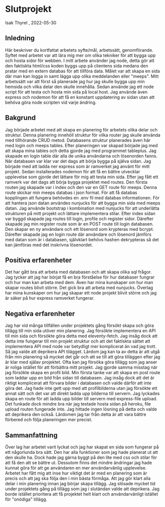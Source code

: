 # Slutprojekt

Isak Thyrel , 2022-05-30

## Inledning

Här beskriver du kortfattat arbetets syfte/mål, arbetssätt, genomförande.
Syftet med arbetet var att lära mig mer om olika tekniker för att bygga upp och hosta sidor för webben. I mitt arbete använder jag node, detta gör att den faktiskta html/css koden byggs upp på clientens sida medans den pratar med en extern databas för att tillföra data. Målet var att skapa en sida där man kan logga in samt lägga upp olika meddelanden eller "meeps". Mitt arbetssätt var att först så planerade jag hur jag skulle bygga upp min hemsida och vilka delar den skulle innehålla. Sedan använde jag ett node script för att testa och hosta min sida på local host. Jag använde även express och nodemon för att få en konstant uppdatering av sidan utan att behöva göra node scripten vid varje ändring.

## Bakgrund


Jag började arbetet med att skapa en planering för arbetets olika delar och struktur. Denna planering innehöll struktur för vilka router jag skulle använda med tillhörande CRUD metod. Databasens struktur planerades även här med login och meeps tables. Efter planeringen var skapad började jag med att skapa mina tables och detta gjorde jag med programmet tableplus. Jag skapade en login table där alla de unika användarna och lösenorden fanns. När databasen var klar var det dags att börja bygga på själva sidan. Jag började med att ladda ner express som är ramverket jag använt för mitt projekt. Sedan installerades nodemon för att få en bättre utvecklar upplevelse som gjorde det lättare för mig att testa min sida. Efter jag fått ett ramverk var det dags att börja bygga projektet med routes. Den första routen jag skapade var i index och den var en GET route för meeps. Denna route skickar min meeps databas i json format. För att få databas kopplingen att fungera behövdes en .env fil med databas informationen. För att hantera json datan användes nunjucks för att bygga min sida med meeps datan. Jag använde bootstrap i kombination med nunjucks för att underlätta strukturen på mitt projekt och lättare implementera stilar. Efter index sidan var byggd skapade jag routes till login, profile och register sidor. Därefter skapade jag min register route som är en POST route till login databasen. Den skapar en ny användare och ett lösenord som krypteras med bcrypt. Därefter skapade jag en login route där användare och lösenord jämförs med datan som är i databasen, självklart behövs hashen dekrypteras så det kan jämföras med det inskrivna lösenordet. 

## Positiva erfarenheter


Det har gått bra att arbeta med databasen och att skapa olika sql frågor. Jag tycker att jag har börjat få en bra förståelse för hur databaser fungrar och hur man kan arbeta med dem. Även har mina kunskaper om hur man skapar routes blivit större. Det gick bra att arbeta med nunjucks. Överlag har mina kunskaper om hur jag skapar ett node projekt blivit större och jag är säker på hur express ramverket fungerar. 

## Negativa erfarenheter


Jag har vid många tillfällen under projektets gång försökt skapa och göra tillägg till min sida utöver min planering. Jag försökte implementera en API till min sida och försökte göra detta med eleventy-fetch. Jag insåg dock att detta inte fungerar till min projekt struktur och att det faktiskta sättet att implementera API med node var betydligt mer komplicerat än vad jag trott. Så jag valde att deprikera API tilägget. Lärdom jag kan ta av detta är att utgå från min planering så mycket det går och att se till att göra tilläggen efter jag är klar med själav projektet. Ofta kan jag försöka göra tillägg som jag anser är roliga istället för att förbättra mitt projekt. Jag gjorde samma misstag när jag försökte skapa en profil bild. Min första tanke var att skapa en post route som laddar upp en bild från sidan till databasen. Jag insåg dock att det är riktigt komplicerat att förvara bilder i databasen och valde därför att inte göra det. Jag hade inte gett upp med att profilbilderna utan jag försökte ett annat sätt och det var att direkt ladda upp bilderna till servern. Jag lyckades skapa en route för att ladda upp bilder till servern med express-file upload. Det funkade dock mindre bra när jag testade hosta sidan på heroku, file upload routen fungerade inte. Jag hittade ingen lösning på detta och valde att deprikera den också. Lärdomen jag tar från detta är att vara bättre förbered och följa planeringen mer precist.

## Sammanfattning


Över lag har arbetet varit lyckat och jag har skapat en sida som fungerar på ett någorlunda bra sätt. Den har alla funktioner som jag hade planerat ut att den skulle ha. Dock hade jag gärna byggt på den lite med css och stilar för att få den att se bättre ut. Dessutom finns det mindre ändringar jag hade kunnat göra för att ge användaren en mer användarvänlig upplevelse. Arbetet har fått mig att inse hur viktigt det är med en planering som är precis och att jag ska följa den i min bästa förmåga. Att jag gör klart alla delar i min planering innan jag börjar skapa tillägg. Jag slösade mycket tid under projektets gång på tillägg som jag i slutändan valde att deprikera. Jag borde istället prioritera att få projektet helt klart och användarvänligt istället för "onödiga" tillägg. 